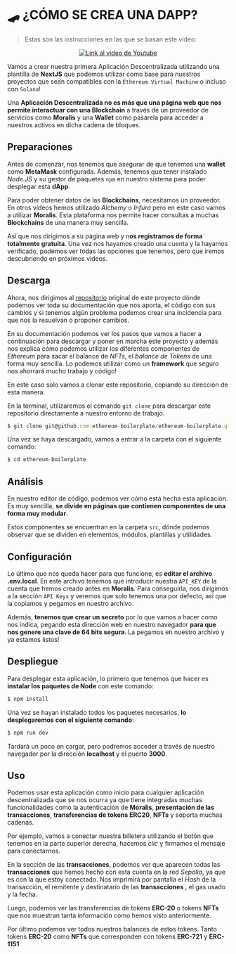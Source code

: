 # 🛹 ¿CÓMO SE CREA UNA DAPP?

> Estas son las instrucciones en las que se basan este vídeo:

<p align="center">
  <a href="https://www.youtube.com/watch?v=ZlXjuUdBLaA">
    <img src="https://img.youtube.com/vi/ZlXjuUdBLaA/hqdefault.jpg" alt="Link al video de Youtube">
  </a>
</p>

Vamos a crear nuestra primera Aplicación Descentralizada utilizando una plantilla de **NextJS** que podemos utilizar como base para nuestros proyectos que sean compatibles con la `Ethereum Virtual Machine` o incluso con `Solana`!

Una **Aplicación Descentralizada no es más que una página web que nos permite interactuar con una Blockchain** a través de un proveedor de servicios como **Moralis** y una **Wallet** como pasarela para acceder a nuestros activos en dicha cadena de bloques.

## Preparaciones

Antes de comenzar, nos tenemos que asegurar de que tenemos una **wallet** como **MetaMask** configurada. Además, tenemos que tener instalado _Node.JS_ y su gestor de paquetes `npm` en nuestro sistema para poder desplegar esta **dApp**.

Para poder obtener datos de las **Blockchains**, necesitamos un proveedor. En otros vídeos hemos utilizado _Alchemy_ o _Infura_ pero en este caso vamos a utilizar **Moralis**. Esta plataforma nos permite hacer consultas a muchas **Blockchains** de una manera muy sencilla.

Así que nos dirigimos a su página web y n**os registramos de forma totalmente gratuita**. Una vez nos hayamos creado una cuenta y la hayamos verificado, podemos ver todas las opciones que tenemos, pero que iremos descubriendo en próximos videos.

## Descarga

Ahora, nos dirigimos al [repositorio](https://github.com/ethereum-boilerplate/ethereum-boilerplate) original de este proyecto dónde podemos ver toda su documentación que nos aporta, el código con sus cambios y si tenemos algún problema podemos crear una incidencia para que nos la resuelvan o proponer cambios.

En su documentación podemos ver los pasos que vamos a hacer a continuación para descargar y poner en marcha este proyecto y además nos explica cómo podemos utilizar los diferentes componentes de _Ethereum_ para sacar el balance de _NFTs_, el _balance de Tokens_ de una forma muy sencilla. Lo podemos utilizar como un **framework** que seguro nos ahorrará mucho trabajo y código!

En este caso solo vamos a clonar este repositorio, copiando su dirección de esta manera.

En la terminal, utilizaremos el comando `git clone` para descargar este repositorio directamente a nuestro entorno de trabajo.

```jsx
$ git clone git@github.com:ethereum-boilerplate/ethereum-boilerplate.git
```

Una vez se haya descargado, vamos a entrar a la carpeta con el siguiente comando:

```jsx
$ cd ethereum-boilerplate
```

## Análisis

En nuestro editor de código, podemos ver cómo está hecha esta aplicación. Es muy sencilla, **se divide en páginas que contienen componentes de una forma muy modular**.

Estos componentes se encuentran en la carpeta `src`, dónde podemos observar que se dividen en elementos, módulos, plantillas y utilidades.

## Configuración

Lo último que nos queda hacer para que funcione, es **editar el archivo .env.local**. En este archivo tenemos que introducir nuestra `API_KEY` de la cuenta que hemos creado antes en **Moralis**. Para conseguirla, nos dirigimos a la sección `API Keys` y veremos que solo tenemos una por defecto, así que la copiamos y pegamos en nuestro archivo.

Además, **tenemos que crear un secreto** por lo que vamos a hacer como nos indica, pegando esta dirección web en nuestro navegador **para que nos genere una clave de 64 bits segura**. La pegamos en nuestro archivo y ya estamos listos!

## Despliegue

Para desplegar esta aplicación, lo primero que tenemos que hacer es **instalar los paquetes de Node** con este comando:

```jsx
$ npm install
```

Una vez se hayan instalado todos los paquetes necesarios, **lo desplegaremos con el siguiente comando**:

```jsx
$ npm run dev
```

Tardará un poco en cargar, pero podremos acceder a través de nuestro navegador por la dirección **localhost** y el puerto **3000**.

## Uso

Podemos usar esta aplicación como inicio para cualquier aplicación descentralizada que se nos ocurra ya que tiene integradas muchas funcionalidades como la autenticación de **Moralis**, **presentación de las transacciones**, **transferencias de tokens ERC20**, **NFTs** y soporta muchas cadenas.

Por ejemplo, vamos a conectar nuestra billetera utilizando el botón que tenemos en la parte superior derecha, hacemos _clic_ y firmamos el mensaje para conectarnos.

En la sección de las **transacciones**, podemos ver que aparecen todas las **transacciones** que hemos hecho con esta cuenta en la red _Sepolia_, ya que es con la que estoy conectado. Nos imprimirá por pantalla el _Hash_ de la transacción, el remitente y destinatario de las **transacciones** , el gas usado y la fecha.

Luego, podemos ver las transferencias de tokens **ERC-20** o tokens **NFTs** que nos muestran tanta información como hemos visto anteriormente.

Por último podemos ver todos nuestros balances de estos tokens. Tanto tokens **ERC-20** como **NFTs** que corresponden con tokens **ERC-721** y **ERC-1151**
